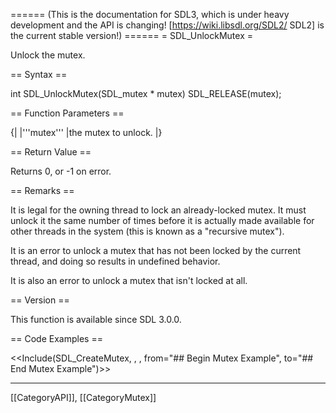 ====== (This is the documentation for SDL3, which is under heavy development and the API is changing! [https://wiki.libsdl.org/SDL2/ SDL2] is the current stable version!) ======
= SDL_UnlockMutex =

Unlock the mutex.

== Syntax ==

<syntaxhighlight lang='c'>
int SDL_UnlockMutex(SDL_mutex * mutex) SDL_RELEASE(mutex);
</syntaxhighlight>

== Function Parameters ==

{|
|'''mutex'''
|the mutex to unlock.
|}

== Return Value ==

Returns 0, or -1 on error.

== Remarks ==

It is legal for the owning thread to lock an already-locked mutex. It must
unlock it the same number of times before it is actually made available for
other threads in the system (this is known as a "recursive mutex").

It is an error to unlock a mutex that has not been locked by the current
thread, and doing so results in undefined behavior.

It is also an error to unlock a mutex that isn't locked at all.

== Version ==

This function is available since SDL 3.0.0.

== Code Examples ==

<<Include(SDL_CreateMutex, , , from="## Begin Mutex Example", to="## End Mutex Example")>>

----
[[CategoryAPI]], [[CategoryMutex]]


